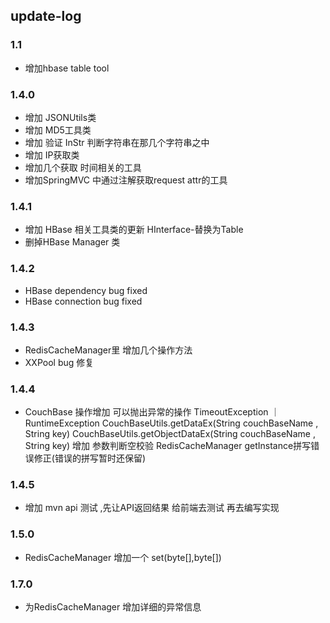 ## update-log
### 1.1
* 增加hbase table tool

### 1.4.0
* 增加 JSONUtils类
* 增加 MD5工具类
* 增加 验证 InStr  判断字符串在那几个字符串之中
* 增加 IP获取类
* 增加几个获取 时间相关的工具
* 增加SpringMVC 中通过注解获取request attr的工具

### 1.4.1
* 增加 HBase 相关工具类的更新 HInterface-替换为Table
* 删掉HBase Manager 类

### 1.4.2
* HBase dependency bug fixed
* HBase connection bug fixed

### 1.4.3
* RedisCacheManager里 增加几个操作方法
* XXPool bug 修复

### 1.4.4
* CouchBase 操作增加 可以抛出异常的操作
  TimeoutException ｜ RuntimeException
  CouchBaseUtils.getDataEx(String couchBaseName , String key)
  CouchBaseUtils.getObjectDataEx(String couchBaseName , String key)
  增加 参数判断空校验
  RedisCacheManager getInstance拼写错误修正(错误的拼写暂时还保留)

### 1.4.5

* 增加 mvn api 测试 ,先让API返回结果 给前端去测试  再去编写实现


### 1.5.0
* RedisCacheManager 增加一个 set(byte[],byte[])


### 1.7.0
* 为RedisCacheManager 增加详细的异常信息